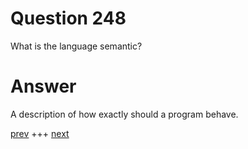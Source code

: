 
# Question 248



What is the language semantic?


# Answer



A description of how exactly should a program behave.


[prev](247.md) +++ [next](249.md)
